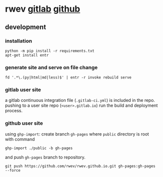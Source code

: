 # rwev [gitlab](https://rwev.gitlab.io) [github](https://rwev.github.io)
## development
### installation
```shell
python -m pip install -r requirements.txt
apt-get install entr
```
### generate site and serve on file change
```shell
fd '.*\.(py|html|md|less)$' | entr -r invoke rebuild serve
```
### gitlab user site 
a gitlab continuous integration file (`.gitlab-ci.yml`) is included in the repo. pushing to a user site repo (`<user>.gitlab.io`) run the build and deployment process.

### github user site 
using `ghp-import`: create branch `gh-pages` where `public` directory is root with command
```shell
ghp-import ./public -b gh-pages 
```
and push `gh-pages` branch to repository.
```shell
git push https://github.com/rwev/rwev.github.io.git gh-pages:gh-pages --force
```



